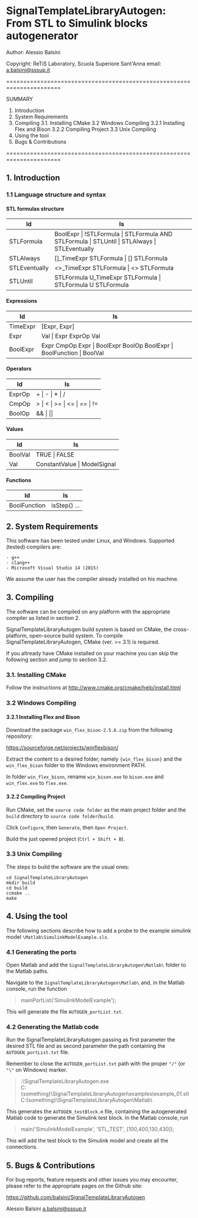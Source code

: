 SignalTemplateLibraryAutogen: From STL to Simulink blocks autogenerator
=================================

Author: Alessio Balsini


Copyright: ReTiS Laboratory, Scuola Superiore Sant'Anna
email:     a.balsini@sssup.it

======================================================================

SUMMARY

1. Introduction
2. System Requirements
3. Compiling
  3.1. Installing CMake
  3.2 Windows Compiling
    3.2.1 Installing Flex and Bison
    3.2.2 Compiling Project
  3.3 Unix Compiling
4. Using the tool
5. Bugs & Contributions

======================================================================

## 1. Introduction


### 1.1 Language structure and syntax

#### STL formulas structure

| Id | Is |
| ---           | ---    |
| STLFormula    | BoolExpr \| !STLFormula \| STLFormula AND STLFormula \| STLUntil \| STLAlways \| STLEventually |
| STLAlways     | []_TimeExpr STLFormula \| [] STLFormula |
| STLEventually | <>_TimeExpr STLFormula \| <> STLFormula      |
| STLUntil      | STLFormula U_TimeExpr STLFormula \| STLFormula U STLFormula      |

#### Expressions

| Id | Is |
| ---        | ---    |
| TimeExpr   | [Expr, Expr] |
| Expr       | Val \| Expr ExprOp Val |
| BoolExpr   | Expr CmpOp Expr \| BoolExpr BoolOp BoolExpr \| BoolFunction \| BoolVal | 

#### Operators

| Id | Is |
| ---        | ---    |
| ExprOp     | \+ \| - \| * \| / |
| CmpOp      | \> \| < \| >= \| <= \| == \| != |
| BoolOp     | && \| \|\| |

#### Values


| Id | Is |
| ---        | ---    |
| BoolVal    | TRUE \| FALSE |
| Val        | ConstantValue \| ModelSignal |

#### Functions

| Id | Is |
| ---          | ---    |
| BoolFunction | isStep() ...|

## 2. System Requirements

This software has been tested under Linux, and Windows. Supported (tested)
compilers are:

	- g++ 
	- clang++ 
	- Microsoft Visual Studio 14 (2015)

We assume the user has the compiler already installed on his machine.

## 3. Compiling

The software can be compiled on any platform with the appropriate compiler as 
listed in section 2.

SignalTemplateLibraryAutogen build system is based on CMake, the 
cross-platform, open-source build system.
To compile SignalTemplateLibraryAutogen, CMake (ver. >= 3.1) is required.

If you altready have CMake installed on your machine you can skip the
following section and jump to section 3.2.

### 3.1. Installing CMake

Follow the instructions at http://www.cmake.org/cmake/help/install.html

### 3.2 Windows Compiling

#### 3.2.1 Installing Flex and Bison

Download the package `win_flex_bison-2.5.6.zip` from the following repository:

https://sourceforge.net/projects/winflexbison/

Extract the content to a desired folder, namely `{win_flex_bison}` and
the `win_flex_bison` folder to 
the Windows environment PATH.

In folder `win_flex_bison`, rename
`win_bison.exe` to `bison.exe` and
`win_flex.exe` to `flex.exe`.

#### 3.2.2 Compiling Project

Run CMake, set the `source code folder` as the main project folder 
and the `build` directory to `source code folder`/`build`.

Click `Configure`, then `Generate`, then `Open Project`.

Build the just opened project (`Ctrl + Shift + B`).

### 3.3 Unix Compiling

The steps to build the software are the usual ones:

    cd SignalTemplateLibraryAutogen
    mkdir build
    cd build
    ccmake ..
    make 

## 4. Using the tool

The following sections describe how to add a probe to the example simulink 
model `\Matlab\SimulinkModelExample.slx`.

### 4.1 Generating the ports

Open Matlab and add the `SignalTemplateLibraryAutogen\Matlab\` folder
to the Matlab paths.

Navigate to the `SignalTemplateLibraryAutogen\Matlab\` and, in the Matlab
console, run the function

>  mainPortList('SimulinkModelExample');

This will generate the file `AUTOGEN_portList.txt`.

### 4.2 Generating the Matlab code

Run the SignalTemplateLibraryAutogen passing as first parameter the desired 
STL file and as second parameter the path containing the 
`AUTOGEN_portList.txt` file.

Remember to close the `AUTOGEN_portList.txt` path with the proper `"/"` (or
`"\"` on Windows) marker.

>  .\SignalTemplateLibraryAutogen.exe \
>  C:\{something}\SignalTemplateLibraryAutogen\examples\example_01.stl \
C:\{something}\SignalTemplateLibraryAutogen\Matlab\

This generates the `AUTOGEN_testBlock.m` file, containing the autogenerated 
Matlab code to generate the Simulink test block.
In the Matlab console, run

> main('SimulinkModelExample', 'STL_TEST', [100,400,130,430]);

This will add the test block to the Simulink model and create all the 
connections.

## 5. Bugs & Contributions

For bug reports, feature requests and other issues you may encounter,
please refer to the appropriate pages on the Github site:

  https://github.com/balsini/SignalTemplateLibraryAutogen

Alessio Balsini
a.balsini@sssup.it